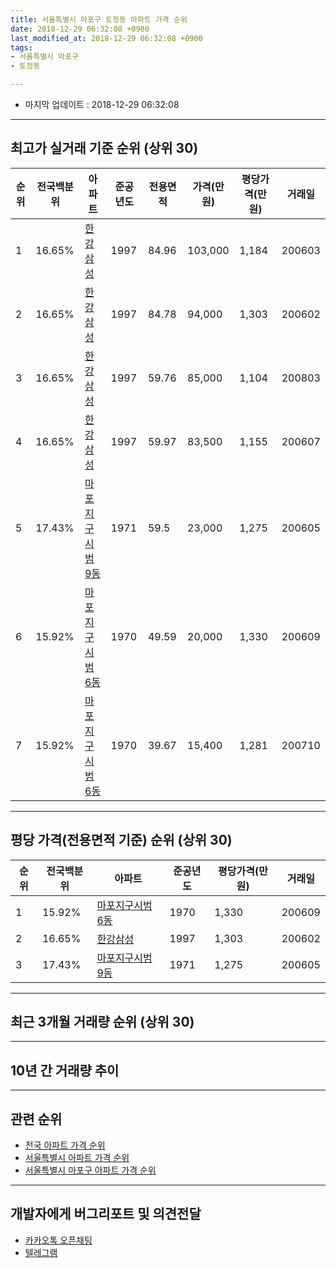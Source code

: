 ```yaml
---
title: 서울특별시 마포구 토정동 아파트 가격 순위
date: 2018-12-29 06:32:08 +0900
last_modified_at: 2018-12-29 06:32:08 +0900
tags:
- 서울특별시 마포구
- 토정동

---
```


* 마지막 업데이트 : 2018-12-29 06:32:08

---

## 최고가 실거래 기준 순위 (상위 30)


|순위|전국백분위|아파트|준공년도|전용면적|가격(만원)|평당가격(만원)|거래일|
|---|---|---|---|---|---|---|---|
|1|16.65%|[한강삼성](https://search.naver.com/search.naver?query=%EC%84%9C%EC%9A%B8%ED%8A%B9%EB%B3%84%EC%8B%9C+%EB%A7%88%ED%8F%AC%EA%B5%AC+%ED%86%A0%EC%A0%95%EB%8F%99+%ED%95%9C%EA%B0%95%EC%82%BC%EC%84%B1)|1997|84.96|103,000|1,184|200603|
|2|16.65%|[한강삼성](https://search.naver.com/search.naver?query=%EC%84%9C%EC%9A%B8%ED%8A%B9%EB%B3%84%EC%8B%9C+%EB%A7%88%ED%8F%AC%EA%B5%AC+%ED%86%A0%EC%A0%95%EB%8F%99+%ED%95%9C%EA%B0%95%EC%82%BC%EC%84%B1)|1997|84.78|94,000|1,303|200602|
|3|16.65%|[한강삼성](https://search.naver.com/search.naver?query=%EC%84%9C%EC%9A%B8%ED%8A%B9%EB%B3%84%EC%8B%9C+%EB%A7%88%ED%8F%AC%EA%B5%AC+%ED%86%A0%EC%A0%95%EB%8F%99+%ED%95%9C%EA%B0%95%EC%82%BC%EC%84%B1)|1997|59.76|85,000|1,104|200803|
|4|16.65%|[한강삼성](https://search.naver.com/search.naver?query=%EC%84%9C%EC%9A%B8%ED%8A%B9%EB%B3%84%EC%8B%9C+%EB%A7%88%ED%8F%AC%EA%B5%AC+%ED%86%A0%EC%A0%95%EB%8F%99+%ED%95%9C%EA%B0%95%EC%82%BC%EC%84%B1)|1997|59.97|83,500|1,155|200607|
|5|17.43%|[마포지구시범 9동](https://search.naver.com/search.naver?query=%EC%84%9C%EC%9A%B8%ED%8A%B9%EB%B3%84%EC%8B%9C+%EB%A7%88%ED%8F%AC%EA%B5%AC+%ED%86%A0%EC%A0%95%EB%8F%99+%EB%A7%88%ED%8F%AC%EC%A7%80%EA%B5%AC%EC%8B%9C%EB%B2%94+9%EB%8F%99)|1971|59.5|23,000|1,275|200605|
|6|15.92%|[마포지구시범 6동](https://search.naver.com/search.naver?query=%EC%84%9C%EC%9A%B8%ED%8A%B9%EB%B3%84%EC%8B%9C+%EB%A7%88%ED%8F%AC%EA%B5%AC+%ED%86%A0%EC%A0%95%EB%8F%99+%EB%A7%88%ED%8F%AC%EC%A7%80%EA%B5%AC%EC%8B%9C%EB%B2%94+6%EB%8F%99)|1970|49.59|20,000|1,330|200609|
|7|15.92%|[마포지구시범 6동](https://search.naver.com/search.naver?query=%EC%84%9C%EC%9A%B8%ED%8A%B9%EB%B3%84%EC%8B%9C+%EB%A7%88%ED%8F%AC%EA%B5%AC+%ED%86%A0%EC%A0%95%EB%8F%99+%EB%A7%88%ED%8F%AC%EC%A7%80%EA%B5%AC%EC%8B%9C%EB%B2%94+6%EB%8F%99)|1970|39.67|15,400|1,281|200710|


---

## 평당 가격(전용면적 기준) 순위 (상위 30)


|순위|전국백분위|아파트|준공년도|평당가격(만원)|거래일|
|---|---|---|---|---|---|
|1|15.92%|[마포지구시범 6동](https://search.naver.com/search.naver?query=%EC%84%9C%EC%9A%B8%ED%8A%B9%EB%B3%84%EC%8B%9C+%EB%A7%88%ED%8F%AC%EA%B5%AC+%ED%86%A0%EC%A0%95%EB%8F%99+%EB%A7%88%ED%8F%AC%EC%A7%80%EA%B5%AC%EC%8B%9C%EB%B2%94+6%EB%8F%99)|1970|1,330|200609|
|2|16.65%|[한강삼성](https://search.naver.com/search.naver?query=%EC%84%9C%EC%9A%B8%ED%8A%B9%EB%B3%84%EC%8B%9C+%EB%A7%88%ED%8F%AC%EA%B5%AC+%ED%86%A0%EC%A0%95%EB%8F%99+%ED%95%9C%EA%B0%95%EC%82%BC%EC%84%B1)|1997|1,303|200602|
|3|17.43%|[마포지구시범 9동](https://search.naver.com/search.naver?query=%EC%84%9C%EC%9A%B8%ED%8A%B9%EB%B3%84%EC%8B%9C+%EB%A7%88%ED%8F%AC%EA%B5%AC+%ED%86%A0%EC%A0%95%EB%8F%99+%EB%A7%88%ED%8F%AC%EC%A7%80%EA%B5%AC%EC%8B%9C%EB%B2%94+9%EB%8F%99)|1971|1,275|200605|


---

## 최근 3개월 거래량 순위 (상위 30)


<div style="width:100%;">
    <canvas id="deal_count_ranking" height="250"></canvas>
</div>


<script>
new Chart(document.getElementById("deal_count_ranking"), {
    type: 'horizontalBar',
    data: {
        labels: ['한강삼성'],
        datasets: [{
            label: '실거래 수',
            data: [1],
            borderColor: "rgba(255, 0, 128, 1)",
            backgroundColor: "rgba(255, 0, 128, 0.5)",
            fill: false,
        }]
    },
    options: {
        responsive: true,
        title: {
            display: true,
            text: '최근 3개월 거래량 순위'
        },
        tooltips: {
            mode: 'index',
            intersect: false,
            callbacks: {
                title: function(tooltipItems, data) {
                    return "실거래 수:";
                },
                label: function(tooltipItem, data) {
                    return data.labels[tooltipItem.index] + ": " + tooltipItem.xLabel;
                }
            }
        },
        hover: {
            mode: 'nearest',
            intersect: true
        },
        scales: {
            xAxes: [{
                display: true,
                scaleLabel: {
                    display: true,
                    labelString: '실거래 수'
                },
                ticks: {
                    suggestedMin: 0,
                }
            }],
            yAxes: [{
                display: true,
                ticks: {
                    autoSkip: false,
                    callback: function(value, index, values) {
                        if (value.length > 15)
                            return value.substr(0, 13) + "...";
                        else
                            return value;
                    }
                },
                scaleLabel: {
                    display: false,
                }
            }]
        }
    }
});

</script>


---

## 10년 간 거래량 추이


<div style="width:100%;">
    <canvas id="deal_progress" height="250"></canvas>
</div>

<script>
new Chart(document.getElementById("deal_progress"), {
    type: 'line',
    data: {
        labels: ['200812','200901','200902','200903','200904','200905','200906','200907','200908','200909','200910','200911','200912','201001','201002','201003','201004','201005','201006','201007','201008','201009','201010','201011','201012','201101','201102','201103','201104','201105','201106','201107','201108','201109','201110','201111','201112','201201','201202','201203','201204','201205','201206','201207','201208','201209','201210','201211','201212','201301','201302','201303','201304','201305','201306','201307','201308','201309','201310','201311','201312','201401','201402','201403','201404','201405','201406','201407','201408','201409','201410','201411','201412','201501','201502','201503','201504','201505','201506','201507','201508','201509','201510','201511','201512','201601','201602','201603','201604','201605','201606','201607','201608','201609','201610','201611','201612','201701','201702','201703','201704','201705','201706','201707','201708','201709','201710','201711','201712','201801','201802','201803','201804','201805','201806','201807','201808','201809','201810','201811','201812'],
        datasets: [{
            label: '실거래 수',
            pointRadius: 1,
            data: [0, 0, 0, 0, 4, 1, 6, 1, 2, 4, 0, 3, 0, 0, 1, 0, 0, 0, 1, 1, 1, 2, 3, 1, 1, 3, 2, 2, 1, 2, 1, 0, 1, 0, 1, 1, 1, 0, 1, 1, 1, 1, 2, 0, 1, 0, 0, 0, 1, 1, 3, 1, 6, 1, 1, 2, 4, 4, 2, 2, 1, 4, 6, 4, 1, 1, 2, 6, 3, 3, 1, 1, 0, 3, 6, 11, 7, 6, 2, 8, 4, 4, 6, 3, 2, 4, 3, 1, 5, 4, 6, 7, 10, 2, 4, 1, 1, 1, 2, 4, 4, 7, 5, 6, 5, 5, 2, 2, 4, 8, 3, 1, 0, 0, 0, 0, 9, 4, 1, 0, 0],
            borderColor: "rgba(255, 201, 14, 1)",
            backgroundColor: "rgba(255, 201, 14, 0.5)",
            fill: true,
        }]
    },
    options: {
        responsive: true,
        title: {
            display: true,
            text: '10년간 거래량 추이'
        },
        tooltips: {
            mode: 'index',
            intersect: false,
        },
        hover: {
            mode: 'nearest',
            intersect: true
        },
        scales: {
            xAxes: [{
                display: true,
                scaleLabel: {
                    display: true,
                    labelString: '년/월'
                }
            }],
            yAxes: [{
                display: true,
                ticks: {
                    suggestedMin: 0,
                },
                scaleLabel: {
                    display: true,
                    labelString: '실거래 수'
                }
            }]
        }
    }
});

</script>


---

## 관련 순위

- [전국 아파트 가격 순위](https://inasie.github.io/apt-ranking/전국)
- [서울특별시 아파트 가격 순위](https://inasie.github.io/apt-ranking/서울특별시)
- [서울특별시 마포구 아파트 가격 순위](https://inasie.github.io/apt-ranking/서울특별시-마포구)


---

## 개발자에게 버그리포트 및 의견전달

- [카카오톡 오픈채팅](https://open.kakao.com/o/gLJUAP4)
- [텔레그램](https://t.me/inasie)

